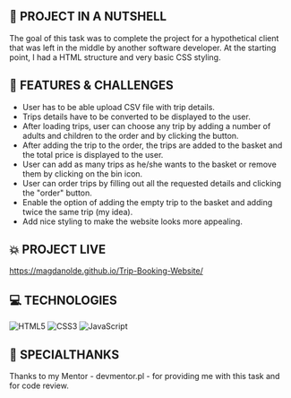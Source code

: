 
## :shell: PROJECT IN A NUTSHELL
 
The goal of this task was to complete the project for a hypothetical client that was left in the middle by another software developer. At the starting point, I had a HTML structure and very basic CSS styling.

## :dart: FEATURES & CHALLENGES ###

* User has to be able upload CSV file with trip details.
* Trips details have to be converted to be displayed to the user.
* After loading trips, user can choose any trip by adding a number of adults and children to the order and by clicking the button.
* After adding the trip to the order, the trips are added to the basket and the total price is displayed to the user.
* User can add as many trips as he/she wants to the basket or remove them by clicking on the bin icon.
* User can order trips by filling out all the requested details and clicking the "order" button.
* Enable the option of adding the empty trip to the basket and adding twice the same trip (my idea).
* Add nice styling to make the website looks more appealing.

## :boom: PROJECT LIVE 

https://magdanolde.github.io/Trip-Booking-Website/

## 💻 TECHNOLOGIES

![HTML5](https://img.shields.io/badge/html5-%23E34F26.svg?style=for-the-badge&logo=html5&logoColor=white)
![CSS3](https://img.shields.io/badge/css3-%231572B6.svg?style=for-the-badge&logo=css3&logoColor=white)
![JavaScript](https://img.shields.io/badge/javascript-%23323330.svg?style=for-the-badge&logo=javascript&logoColor=%23F7DF1E)

## 🤝 SPECIALTHANKS
Thanks to my Mentor - devmentor.pl - for providing me with this task and for code review.

    

